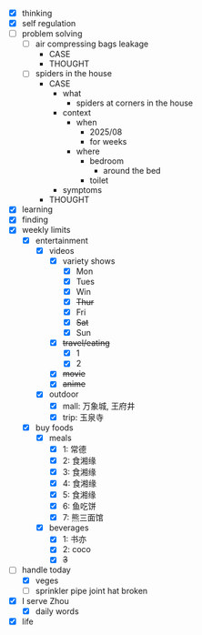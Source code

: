 - [x] thinking
- [x] self regulation
- [ ] problem solving
    - [ ] air compressing bags leakage
        - CASE
        - THOUGHT
    - [ ] spiders in the house
        - CASE
            - what
                - spiders at corners in the house
            - context
                - when
                    - 2025/08
                    - for weeks
                - where
                    - bedroom
                        - around the bed
                    - toilet
            - symptoms
        - THOUGHT
- [x] learning
- [x] finding
- [x] weekly limits
    - [x] entertainment 
        - [x] videos
            - [x] variety shows
                - [x] Mon
                - [x] Tues
                - [x] Win
                - [x] ~~Thur~~
                - [x] Fri
                - [x] ~~Sat~~
                - [x] Sun
            - [x] ~~travel/eating~~
                - [x] 1
                - [x] 2
            - [x] ~~movie~~
            - [x] ~~anime~~
        - [x] outdoor
            - [x] mall: 万象城, 王府井
            - [x] trip: 玉泉寺
    - [x] buy foods
        - [x] meals
            - [x] 1: 常德
            - [x] 2: 食湘缘
            - [x] 3: 食湘缘
            - [x] 4: 食湘缘
            - [x] 5: 食湘缘
            - [x] 6: 鱼吃饼
            - [x] 7: 熊三面馆
        - [x] beverages
            - [x] 1: 书亦
            - [x] 2: coco
            - [x] ~~3~~
- [ ] handle today
    - [x] veges
    - [ ] sprinkler pipe joint hat broken
- [x] I serve Zhou
    - [x] daily words
- [x] life